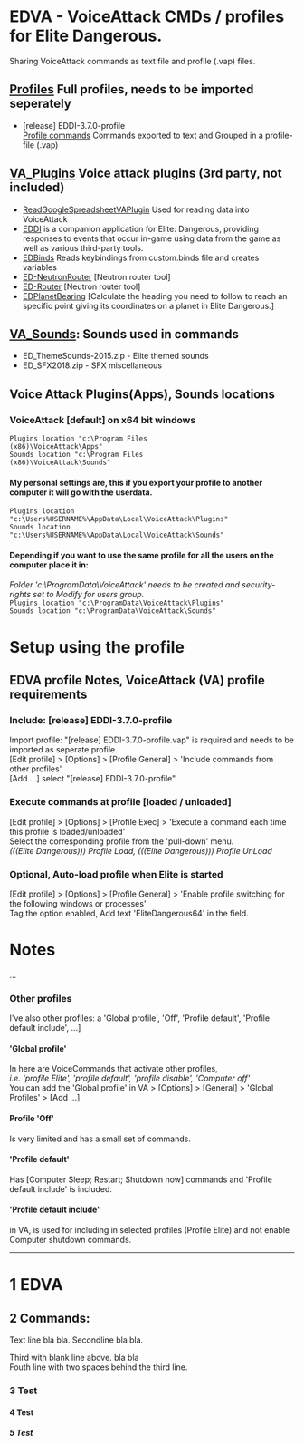 # EDVA - VoiceAttack CMDs / profiles for Elite Dangerous.
Sharing VoiceAttack commands as text file and profile (.vap) files.

## [Profiles](Profiles) Full profiles, needs to be imported seperately
- [release] EDDI-3.7.0-profile  
[Profile commands](Commands) Commands exported to text and Grouped in a profile-file (.vap)

## [VA_Plugins](VA_Plugins) Voice attack plugins (3rd party, not included)
- [ReadGoogleSpreadsheetVAPlugin](https://github.com/trowgundam/ReadGoogleSpreadsheetVAPlugin) Used for reading data into VoiceAttack
- [EDDI](https://github.com/EDCD/EDDI) is a companion application for Elite: Dangerous, providing responses to events that occur in-game using data from the game as well as various third-party tools.
- [EDBinds](https://forum.voiceattack.com/smf/index.php?topic=564.0) Reads keybindings from custom.binds file and creates variables
- [ED-NeutronRouter](https://github.com/sc-pulgan/ED-NeutronRouter) [Neutron router tool]
- [ED-Router](https://github.com/chriszero/ED-Router) [Neutron router tool]
- [EDPlanetBearing](https://github.com/Uriei/EDPlanetBearing) [Calculate the heading you need to follow to reach an specific point giving its coordinates on a planet in Elite Dangerous.]

## [VA_Sounds](VA_Sounds): Sounds used in commands
- ED_ThemeSounds-2015.zip - Elite themed sounds
- ED_SFX2018.zip - SFX miscellaneous 

## Voice Attack Plugins(Apps), Sounds locations
### VoiceAttack [default] on x64 bit windows
<code>Plugins location "c:\Program Files (x86)\VoiceAttack\Apps"</code>  
<code>Sounds location "c:\Program Files (x86)\VoiceAttack\Sounds"</code>
#### My personal settings are, this if you export your profile to another computer it will go with the userdata.
<code>Plugins location "c:\Users\%USERNAME%\AppData\Local\VoiceAttack\Plugins"</code>  
<code>Sounds location "c:\Users\%USERNAME%\AppData\Local\VoiceAttack\Sounds"</code>
#### Depending if you want to use the same profile for all the users on the computer place it in:
*Folder 'c:\ProgramData\VoiceAttack' needs to be created and security-rights set to Modify for users group.*  
<code>Plugins location "c:\ProgramData\VoiceAttack\Plugins"</code>  
<code>Sounds location "c:\ProgramData\VoiceAttack\Sounds"</code>

# Setup using the profile
## EDVA profile Notes, VoiceAttack (VA) profile requirements
### Include: [release] EDDI-3.7.0-profile
Import profile: "[release] EDDI-3.7.0-profile.vap" is required and needs to be imported as seperate profile.  
[Edit profile] > [Options] > [Profile General] > 'Include commands from other profiles'  
[Add ...] select "[release] EDDI-3.7.0-profile"
### Execute commands at profile [loaded / unloaded]
[Edit profile] > [Options] > [Profile Exec] > 'Execute a command each time this profile is loaded/unloaded'  
Select the corresponding profile from the 'pull-down' menu.  
*(((Elite Dangerous))) Profile Load, (((Elite Dangerous))) Profile UnLoad*
### Optional, Auto-load profile when Elite is started
[Edit profile] > [Options] > [Profile General] > 'Enable profile switching for the following windows or processes'  
Tag the option enabled, Add text 'EliteDangerous64' in the field.

# Notes
...

### Other profiles
I've also other profiles: a 'Global profile', 'Off', 'Profile default', 'Profile default include', ...]

#### 'Global profile'
In here are VoiceCommands that activate other profiles,  
*i.e. 'profile Elite', 'profile default', 'profile disable', 'Computer off'*  
You can add the 'Global profile' in VA > [Options] > [General] > 'Global Profiles' > [Add ...]

#### Profile 'Off' 
Is very limited and has a small set of commands.  

#### 'Profile default' 
Has [Computer Sleep; Restart; Shutdown now] commands and 'Profile default include' is included.

#### 'Profile default include'
in VA, 
is used for including in selected profiles (Profile Elite) and not enable Computer shutdown commands.

---

# 1 EDVA
## 2 Commands:
Text line bla bla.
Secondline bla bla.

Third with blank line above. bla bla  
Fouth line with two spaces behind the third line.
### 3 Test

#### 4 Test

##### 5 Test
